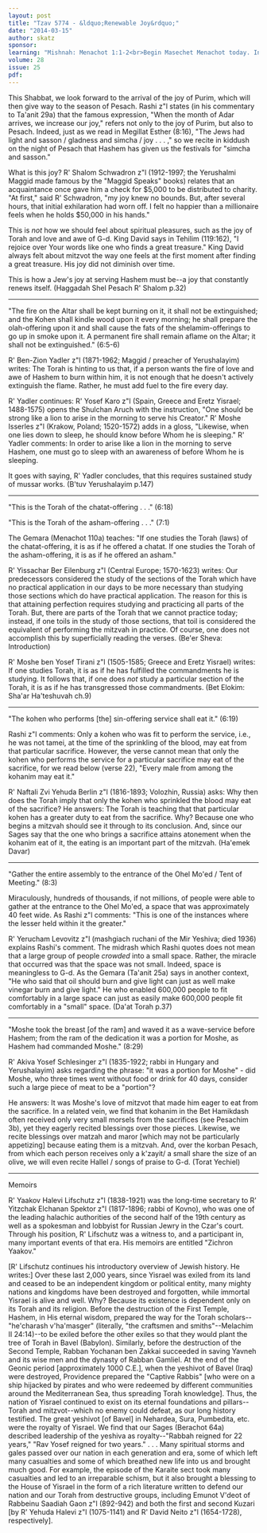 ```yaml
---
layout: post
title: "Tzav 5774 - &ldquo;Renewable Joy&rdquo;"
date: "2014-03-15"
author: skatz
sponsor: 
learning: "Mishnah: Menachot 1:1-2<br>Begin Masechet Menachot today. Interestingly, this is the tractate Mordechai Ha'tzaddik was learning when Haman came to lead him around town on horseback (Megillah 16a)<br>Daf Yomi (Bavli): Sukkah 40<br>Halachah: Mishnah Berurah 345:4-7"
volume: 28
issue: 25
pdf: 
---
```


This Shabbat, we look forward to the arrival of the joy of Purim, which will then give way to the season of Pesach. Rashi z"l states (in his commentary to Ta'anit 29a) that the famous expression, "When the month of Adar arrives, we increase our joy," refers not only to the joy of Purim, but also to Pesach. Indeed, just as we read in Megillat Esther (8:16), "The Jews had light and sasson / gladness and simcha / joy . . . ," so we recite in kiddush on the night of Pesach that Hashem has given us the festivals for "simcha and sasson."

What is this joy? R' Shalom Schwadron z"l (1912-1997; the Yerushalmi Maggid made famous by the "Maggid Speaks" books) relates that an acquaintance once gave him a check for $5,000 to be distributed to charity. "At first," said R' Schwadron, "my joy knew no bounds. But, after several hours, that initial exhilaration had worn off. I felt no happier than a millionaire feels when he holds $50,000 in his hands."

This is *not* how we should feel about spiritual pleasures, such as the joy of Torah and love and awe of G-d. King David says in Tehilim (119:162), "I rejoice over Your words like one who finds a great treasure." King David always felt about mitzvot the way one feels at the first moment after finding a great treasure. His joy did not diminish over time.

This is how a Jew's joy at serving Hashem must be--a joy that constantly renews itself. (Haggadah Shel Pesach R' Shalom p.32)

********

"The fire on the Altar shall be kept burning on it, it shall not be extinguished; and the Kohen shall kindle wood upon it every morning; he shall prepare the olah-offering upon it and shall cause the fats of the shelamim-offerings to go up in smoke upon it. A permanent fire shall remain aflame on the Altar; it shall not be extinguished." (6:5-6)

R' Ben-Zion Yadler z"l (1871-1962; Maggid / preacher of Yerushalayim) writes: The Torah is hinting to us that, if a person wants the fire of love and awe of Hashem to burn within him, it is not enough that he doesn't actively extinguish the flame. Rather, he must add fuel to the fire every day.

R' Yadler continues: R' Yosef Karo z"l (Spain, Greece and Eretz Yisrael; 1488-1575) opens the Shulchan Aruch with the instruction, "One should be strong like a lion to arise in the morning to serve his Creator." R' Moshe Isserles z"l (Krakow, Poland; 1520-1572) adds in a gloss, "Likewise, when one lies down to sleep, he should know before Whom he is sleeping." R' Yadler comments: In order to arise like a lion in the morning to serve Hashem, one must go to sleep with an awareness of before Whom he is sleeping.

It goes with saying, R' Yadler concludes, that this requires sustained study of mussar works. (B'tuv Yerushalayim p.147)

********

"This is the Torah of the chatat-offering . . ." (6:18)

"This is the Torah of the asham-offering . . ." (7:1)

The Gemara (Menachot 110a) teaches: "If one studies the Torah (laws) of the chatat-offering, it is as if he offered a chatat. If one studies the Torah of the asham-offering, it is as if he offered an asham."

R' Yissachar Ber Eilenburg z"l (Central Europe; 1570-1623) writes: Our predecessors considered the study of the sections of the Torah which have no practical application in our days to be more necessary than studying those sections which do have practical application. The reason for this is that attaining perfection requires studying and practicing all parts of the Torah. But, there are parts of the Torah that we cannot practice today; instead, if one toils in the study of those sections, that toil is considered the equivalent of performing the mitzvah in practice. Of course, one does not accomplish this by superficially reading the verses. (Be'er Sheva: Introduction)

 R' Moshe ben Yosef Tirani z"l (1505-1585; Greece and Eretz Yisrael) writes: If one studies Torah, it is as if he has fulfilled the commandments he is studying. It follows that, if one does *not* study a particular section of the Torah, it is as if he has transgressed those commandments. (Bet Elokim: Sha'ar Ha'teshuvah ch.9)

*******

"The kohen who performs \[the\] sin-offering service shall eat it." (6:19)

Rashi z"l comments: Only a kohen who was fit to perform the service, i.e., he was not tamei, at the time of the sprinkling of the blood, may eat from that particular sacrifice. However, the verse cannot mean that only the kohen who performs the service for a particular sacrifice may eat of the sacrifice, for we read below (verse 22), "Every male from among the kohanim may eat it."

R' Naftali Zvi Yehuda Berlin z"l (1816-1893; Volozhin, Russia) asks: Why then does the Torah imply that only the kohen who sprinkled the blood may eat of the sacrifice? He answers: The Torah is teaching that that particular kohen has a greater duty to eat from the sacrifice. Why? Because one who begins a mitzvah should see it through to its conclusion. And, since our Sages say that the one who brings a sacrifice attains atonement when the kohanim eat of it, the eating is an important part of the mitzvah. (Ha'emek Davar)

********

"Gather the entire assembly to the entrance of the Ohel Mo'ed / Tent of Meeting." (8:3)

Miraculously, hundreds of thousands, if not millions, of people were able to gather at the entrance to the Ohel Mo'ed, a space that was approximately 40 feet wide. As Rashi z"l comments: "This is one of the instances where the lesser held within it the greater."

R' Yerucham Levovitz z"l (mashgiach ruchani of the Mir Yeshiva; died 1936) explains Rashi's comment. The midrash which Rashi quotes does not mean that a large group of people *crowded* into a small space. Rather, the miracle that occurred was that the space was not small. Indeed, space is meaningless to G-d. As the Gemara (Ta'anit 25a) says in another context, "He who said that oil should burn and give light can just as well make vinegar burn and give light." He who enabled 600,000 people to fit comfortably in a large space can just as easily make 600,000 people fit comfortably in a "small" space. (Da'at Torah p.37)

********

"Moshe took the breast \[of the ram\] and waved it as a wave-service before Hashem; from the ram of the dedication it was a portion for Moshe, as Hashem had commanded Moshe." (8:29)

R' Akiva Yosef Schlesinger z"l (1835-1922; rabbi in Hungary and Yerushalayim) asks regarding the phrase: "it was a portion for Moshe" - did Moshe, who three times went without food or drink for 40 days, consider such a large piece of meat to be a "portion"?

He answers: It was Moshe's love of mitzvot that made him eager to eat from the sacrifice. In a related vein, we find that kohanim in the Bet Hamikdash often received only very small morsels from the sacrifices (see Pesachim 3b), yet they eagerly recited blessings over those pieces. Likewise, we recite blessings over matzah and maror \[which may not be particularly appetizing\] because eating them is a mitzvah. And, over the korban Pesach, from which each person receives only a k'zayit/ a small share the size of an olive, we will even recite Hallel / songs of praise to G-d. (Torat Yechiel)

*******

Memoirs

R' Yaakov Halevi Lifschutz z"l (1838-1921) was the long-time secretary to R' Yitzchak Elchanan Spektor z"l (1817-1896; rabbi of Kovno), who was one of the leading halachic authorities of the second half of the 19th century as well as a spokesman and lobbyist for Russian Jewry in the Czar's court. Through his position, R' Lifschutz was a witness to, and a participant in, many important events of that era. His memoirs are entitled "Zichron Yaakov."

\[R' Lifschutz continues his introductory overview of Jewish history. He writes:\] Over these last 2,000 years, since Yisrael was exiled from its land and ceased to be an independent kingdom or political entity, many mighty nations and kingdoms have been destroyed and forgotten, while immortal Yisrael is alive and well. Why? Because its existence is dependent only on its Torah and its religion. Before the destruction of the First Temple, Hashem, in His eternal wisdom, prepared the way for the Torah scholars--"he'charash v'ha'masger" (literally, "the craftsmen and smiths"--Melachim II 24:14)--to be exiled before the other exiles so that they would plant the tree of Torah in Bavel (Babylon). Similarly, before the destruction of the Second Temple, Rabban Yochanan ben Zakkai succeeded in saving Yavneh and its wise men and the dynasty of Rabban Gamliel. At the end of the Geonic period \[approximately 1000 C.E.\], when the yeshivot of Bavel (Iraq) were destroyed, Providence prepared the "Captive Rabbis" \[who were on a ship hijacked by pirates and who were redeemed by different communities around the Mediterranean Sea, thus spreading Torah knowledge\]. Thus, the nation of Yisrael continued to exist on its eternal foundations and pillars--Torah and mitzvot--which no enemy could defeat, as our long history testified. The great yeshivot \[of Bavel\] in Nehardea, Sura, Pumbedita, etc. were the royalty of Yisrael. We find that our Sages (Berachot 64a) described leadership of the yeshiva as royalty--"Rabbah reigned for 22 years," "Rav Yosef reigned for two years." . . . Many spiritual storms and gales passed over our nation in each generation and era, some of which left many casualties and some of which breathed new life into us and brought much good. For example, the episode of the Karaite sect took many casualties and led to an irreparable schism, but it also brought a blessing to the House of Yisrael in the form of a rich literature written to defend our nation and our Torah from destructive groups, including Emunot V'deot of Rabbeinu Saadiah Gaon z"l (892-942) and both the first and second Kuzari \[by R' Yehuda Halevi z"l (1075-1141) and R' David Neito z"l (1654-1728), respectively\].

